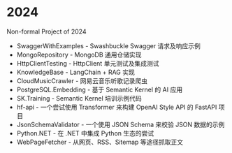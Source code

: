 # 2024
Non-formal Project of 2024

* SwaggerWithExamples - Swashbuckle Swagger 请求及响应示例
* MongoRepository - MongoDB 通用仓储实现
* HttpClientTesting - HttpClient 单元测试及集成测试
* KnowledgeBase - LangChain + RAG 实现
* CloudMusicCrawler - 网易云音乐听歌记录爬虫
* PostgreSQL.Embedding - 基于 Semantic Kernel 的 AI 应用
* SK.Training - Semantic Kernel 培训示例代码
* hf-api - 一个尝试使用 Transformer 来构建 OpenAI Style API 的 FastAPI 项目
* JsonSchemaValidator - 一个使用 JSON Schema 来校验 JSON 数据的示例
* Python.NET - 在 .NET 中集成 Python 生态的尝试
* WebPageFetcher - 从网页、RSS、Sitemap 等途径抓取正文
